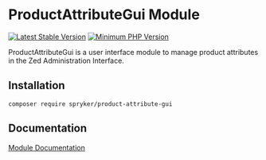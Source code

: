 # ProductAttributeGui Module
[![Latest Stable Version](https://poser.pugx.org/spryker/product-attribute-gui/v/stable.svg)](https://packagist.org/packages/spryker/product-attribute-gui)
[![Minimum PHP Version](https://img.shields.io/badge/php-%3E%3D%207.4-8892BF.svg)](https://php.net/)

ProductAttributeGui is a user interface module to manage product attributes in the Zed Administration Interface.

## Installation

```
composer require spryker/product-attribute-gui
```

## Documentation

[Module Documentation](https://academy.spryker.com/developing_with_spryker/module_guide/products/product/product.html)
